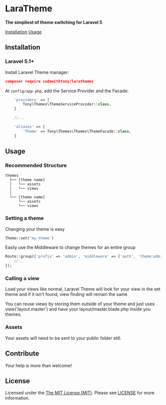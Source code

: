 # LaraTheme

**The simpliest of theme switching for Laravel 5**

<a href="#installation">Installation</a>
<a href="#usage">Usage</a>


## <a id="installation"></a>Installation

### Laravel 5.1+

Install Laravel Theme manager:

``` json
composer require codewithtony/larathemes
```

At `config/app.php`, add the Service Provider and the Facade:

```php
    'providers' => [
        Tony\Themes\ThemeServiceProvider::class,
    ]

    //...

    'aliases' => [
        'Theme' => Tony\Themes\Themes\ThemeFacade::class,
    ]
```

## <a id="usage"></a>Usage

### Recommended Structure

```
themes
  ├── [theme name]
  |   └── assets
  |   └── views
  |
  └── [theme name]
      └── assets
      └── views
```

### Setting a theme

Changing your theme is easy

```php
Theme::set('my-theme')
```

Easily use the Middleware to change themes for an entire group

```php
Route::group(['prefix' => 'admin', 'middleware' => ['auth', 'theme:admin'], function () {
    //...
});
```

### Calling a view

Load your views like normal, Laravel Theme will look for your view in the set theme and if it isn't found, view finding will remain the same 

You can reuse views by storing them outside of your theme and just uses view('layout.master') and have your layout/master.blade.php inside you themes.

### Assets

Your assets will need to be sent to your public folder still.

## <a id="contibute"></a>Contribute

Your help is more than welcome!

## <a id="license"></a>License

Licensed under the [The MIT License (MIT)](http://opensource.org/licenses/MIT). Please see [LICENSE](LICENSE) for more information.
